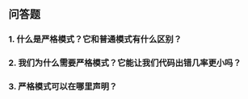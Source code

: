 ## 问答题
### 1. 什么是严格模式？它和普通模式有什么区别？  


### 2. 我们为什么需要严格模式？它能让我们代码出错几率更小吗？  


### 3. 严格模式可以在哪里声明？  
